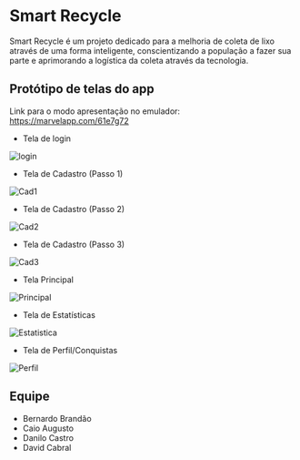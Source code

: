 # Smart Recycle

Smart Recycle é um projeto dedicado para a melhoria de coleta de lixo através de uma forma inteligente, conscientizando a população a fazer sua parte e aprimorando a logística da coleta através da tecnologia.

## Protótipo de telas do app

Link para o modo apresentação no emulador: https://marvelapp.com/61e7g72

- Tela de login

![login](Images/TELA%203.jpg)

- Tela de Cadastro (Passo 1)

![Cad1](Images/TELA%204.jpg)

- Tela de Cadastro (Passo 2)

![Cad2](Images/TELA%205.jpg)

- Tela de Cadastro (Passo 3)

![Cad3](Images/TELA%206.jpg)

- Tela Principal

![Principal](Images/TELA%201.jpg)

- Tela de Estatísticas

![Estatistica](Images/TELA%202.jpg)

- Tela de Perfil/Conquistas

![Perfil](Images/TELA%207.jpg)


## Equipe

* Bernardo Brandão
* Caio Augusto
* Danilo Castro
* David Cabral